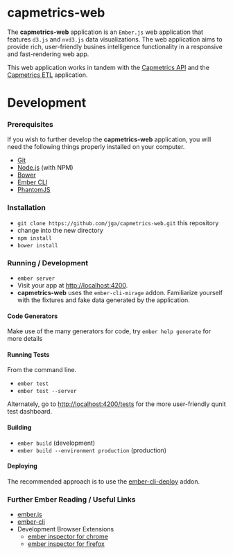 # capmetrics-web

The **capmetrics-web** application is an `Ember.js` web application that features `d3.js` and
`nvd3.js` data visualizations. The web application aims to provide rich, user-friendly busines intelligence
functionality in a responsive and fast-rendering web app.

This web application works in tandem with the [Capmetrics API](https://github.com/jga/capmetrics-api) and the [Capmetrics ETL](https://github.com/jga/capmetrics-etl) application.

# Development

### Prerequisites

If you wish to further develop the **capmetrics-web** application, you will need the following things properly installed on your computer.

* [Git](http://git-scm.com/)
* [Node.js](http://nodejs.org/) (with NPM)
* [Bower](http://bower.io/)
* [Ember CLI](http://ember-cli.com/)
* [PhantomJS](http://phantomjs.org/)

### Installation

* `git clone https://github.com/jga/capmetrics-web.git` this repository
* change into the new directory
* `npm install`
* `bower install`

### Running / Development

* `ember server`
* Visit your app at [http://localhost:4200](http://localhost:4200).
* **capmetrics-web** uses the `ember-cli-mirage` addon. Familiarize yourself with the fixtures and fake data generated by the application.

#### Code Generators

Make use of the many generators for code, try `ember help generate` for more details

#### Running Tests

From the command line.

* `ember test`
* `ember test --server`

Alternately, go to [http://localhost:4200/tests](http://localhost:4200/tests) for the more user-friendly qunit test dashboard.

#### Building

* `ember build` (development)
* `ember build --environment production` (production)

#### Deploying

The recommended approach is to use the [ember-cli-deploy](http://ember-cli-deploy.com/) addon.

### Further Ember Reading / Useful Links

* [ember.js](http://emberjs.com/)
* [ember-cli](http://ember-cli.com/)
* Development Browser Extensions
  * [ember inspector for chrome](https://chrome.google.com/webstore/detail/ember-inspector/bmdblncegkenkacieihfhpjfppoconhi)
  * [ember inspector for firefox](https://addons.mozilla.org/en-US/firefox/addon/ember-inspector/)

